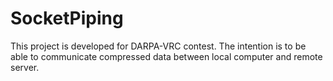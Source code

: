 SocketPiping
============
This project is developed for DARPA-VRC contest. The intention is to be able to communicate compressed data between
local computer and remote server.
